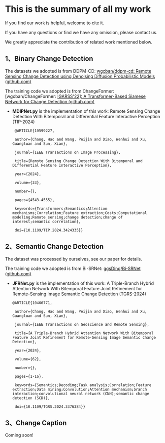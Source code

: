 # This is the summary of all my work

If you find our work is helpful, welcome to cite it.

If you have any questions or find we have any omission, please contact us.

We greatly appreciate the contribution of related work mentioned below.

## 1、Binary Change Detection

The datasets we adopted is from DDPM-CD: [wgcban/ddpm-cd: Remote Sensing Change Detection using Denoising Diffusion Probabilistic Models (github.com)](https://github.com/wgcban/ddpm-cd)

The training code we adopted is from ChangeFormer: [wgcban/ChangeFormer: [IGARSS'22\]: A Transformer-Based Siamese Network for Change Detection (github.com)](https://github.com/wgcban/ChangeFormer)

- **MDIPNet.py** is the implementation of this work: Remote Sensing Change Detection With Bitemporal and Differential Feature Interactive Perception (TIP-2024)

  ```
   @ARTICLE{10599227,
  
   author={Chang, Hao and Wang, Peijin and Diao, Wenhui and Xu, Guangluan and Sun, Xian},
  
   journal={IEEE Transactions on Image Processing}, 
  
   title={Remote Sensing Change Detection With Bitemporal and Differential Feature Interactive Perception}, 
  
   year={2024},
  
   volume={33},
  
   number={},
  
   pages={4543-4555},
  
   keywords={Transformers;Semantics;Attention mechanisms;Correlation;Feature extraction;Costs;Computational modeling;Remote sensing;change detection;change of interest;semantic correlation},
  
   doi={10.1109/TIP.2024.3424335}}
  ```

## 2、Semantic Change Detection

The dataset was processed by ourselves, see our paper for details.

The training code we adopted is from Bi-SRNet: [ggsDing/Bi-SRNet (github.com)](https://github.com/ggsDing/Bi-SRNet)

- **JFRNet.py** is the implementation of this work: A Triple-Branch Hybrid Attention Network With Bitemporal Feature Joint Refinement for Remote-Sensing Image Semantic Change Detection (TGRS-2024)

  ```
  @ARTICLE{10466771,
  
   author={Chang, Hao and Wang, Peijin and Diao, Wenhui and Xu, Guangluan and Sun, Xian},
  
   journal={IEEE Transactions on Geoscience and Remote Sensing}, 
  
   title={A Triple-Branch Hybrid Attention Network With Bitemporal Feature Joint Refinement for Remote-Sensing Image Semantic Change Detection}, 
  
   year={2024},
  
   volume={62},
  
   number={},
  
   pages={1-16},
  
   keywords={Semantics;Decoding;Task analysis;Correlation;Feature extraction;Data mining;Convolution;Attention mechanism;branch interaction;convolutional neural network (CNN);semantic change detection (SCD)},
  
   doi={10.1109/TGRS.2024.3376384}}
  ```

## 3、Change Caption
Coming soon!
